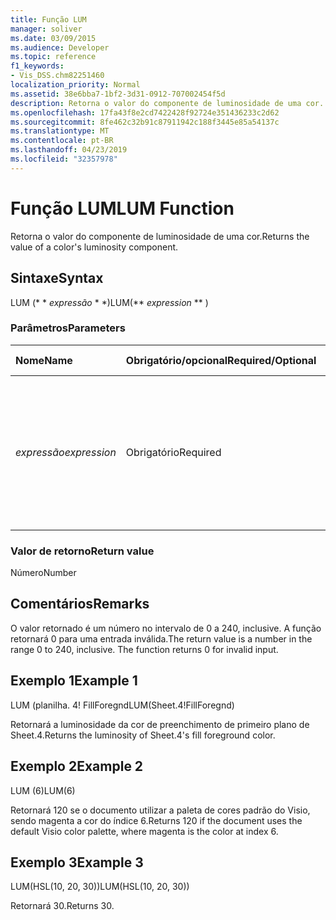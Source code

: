 ```yaml
---
title: Função LUM
manager: soliver
ms.date: 03/09/2015
ms.audience: Developer
ms.topic: reference
f1_keywords:
- Vis_DSS.chm82251460
localization_priority: Normal
ms.assetid: 38e6bba7-1bf2-3d31-0912-707002454f5d
description: Retorna o valor do componente de luminosidade de uma cor.
ms.openlocfilehash: 17fa43f8e2cd7422428f92724e351436233c2d62
ms.sourcegitcommit: 8fe462c32b91c87911942c188f3445e85a54137c
ms.translationtype: MT
ms.contentlocale: pt-BR
ms.lasthandoff: 04/23/2019
ms.locfileid: "32357978"
---
```

# <a name="lum-function"></a><span data-ttu-id="1cf8c-103">Função LUM</span><span class="sxs-lookup"><span data-stu-id="1cf8c-103">LUM Function</span></span>

<span data-ttu-id="1cf8c-104">Retorna o valor do componente de luminosidade de uma cor.</span><span class="sxs-lookup"><span data-stu-id="1cf8c-104">Returns the value of a color's luminosity component.</span></span>
  
## <a name="syntax"></a><span data-ttu-id="1cf8c-105">Sintaxe</span><span class="sxs-lookup"><span data-stu-id="1cf8c-105">Syntax</span></span>

<span data-ttu-id="1cf8c-106">LUM (\* \* *expressão* \* \*)</span><span class="sxs-lookup"><span data-stu-id="1cf8c-106">LUM(\*\* *expression* \*\* )</span></span> 
  
### <a name="parameters"></a><span data-ttu-id="1cf8c-107">Parâmetros</span><span class="sxs-lookup"><span data-stu-id="1cf8c-107">Parameters</span></span>

|<span data-ttu-id="1cf8c-108">**Nome**</span><span class="sxs-lookup"><span data-stu-id="1cf8c-108">**Name**</span></span>|<span data-ttu-id="1cf8c-109">**Obrigatório/opcional**</span><span class="sxs-lookup"><span data-stu-id="1cf8c-109">**Required/Optional**</span></span>|<span data-ttu-id="1cf8c-110">**Tipo de dados**</span><span class="sxs-lookup"><span data-stu-id="1cf8c-110">**Data Type**</span></span>|<span data-ttu-id="1cf8c-111">**Descrição**</span><span class="sxs-lookup"><span data-stu-id="1cf8c-111">**Description**</span></span>|
|:-----|:-----|:-----|:-----|
| <span data-ttu-id="1cf8c-112">_expressão_</span><span class="sxs-lookup"><span data-stu-id="1cf8c-112">_expression_</span></span> <br/> |<span data-ttu-id="1cf8c-113">Obrigatório</span><span class="sxs-lookup"><span data-stu-id="1cf8c-113">Required</span></span>  <br/> |<span data-ttu-id="1cf8c-114">**Numeric**</span><span class="sxs-lookup"><span data-stu-id="1cf8c-114">**Numeric**</span></span> <br/> |<span data-ttu-id="1cf8c-115">O índice de uma cor na tabela de cores do documento ou uma referência a uma célula que contenha um índice de cores.</span><span class="sxs-lookup"><span data-stu-id="1cf8c-115">The index of a color in the document's color table, or a reference to a cell that contains a color index.</span></span>  <br/> |
   
### <a name="return-value"></a><span data-ttu-id="1cf8c-116">Valor de retorno</span><span class="sxs-lookup"><span data-stu-id="1cf8c-116">Return value</span></span>

<span data-ttu-id="1cf8c-117">Número</span><span class="sxs-lookup"><span data-stu-id="1cf8c-117">Number</span></span>
  
## <a name="remarks"></a><span data-ttu-id="1cf8c-118">Comentários</span><span class="sxs-lookup"><span data-stu-id="1cf8c-118">Remarks</span></span>

<span data-ttu-id="1cf8c-p101">O valor retornado é um número no intervalo de 0 a 240, inclusive. A função retornará 0 para uma entrada inválida.</span><span class="sxs-lookup"><span data-stu-id="1cf8c-p101">The return value is a number in the range 0 to 240, inclusive. The function returns 0 for invalid input.</span></span> 
  
## <a name="example-1"></a><span data-ttu-id="1cf8c-121">Exemplo 1</span><span class="sxs-lookup"><span data-stu-id="1cf8c-121">Example 1</span></span>

<span data-ttu-id="1cf8c-122">LUM (planilha. 4! FillForegnd</span><span class="sxs-lookup"><span data-stu-id="1cf8c-122">LUM(Sheet.4!FillForegnd)</span></span>
  
<span data-ttu-id="1cf8c-123">Retornará a luminosidade da cor de preenchimento de primeiro plano de Sheet.4.</span><span class="sxs-lookup"><span data-stu-id="1cf8c-123">Returns the luminosity of Sheet.4's fill foreground color.</span></span>
  
## <a name="example-2"></a><span data-ttu-id="1cf8c-124">Exemplo 2</span><span class="sxs-lookup"><span data-stu-id="1cf8c-124">Example 2</span></span>

<span data-ttu-id="1cf8c-125">LUM (6)</span><span class="sxs-lookup"><span data-stu-id="1cf8c-125">LUM(6)</span></span>
  
<span data-ttu-id="1cf8c-126">Retornará 120 se o documento utilizar a paleta de cores padrão do Visio, sendo magenta a cor do índice 6.</span><span class="sxs-lookup"><span data-stu-id="1cf8c-126">Returns 120 if the document uses the default Visio color palette, where magenta is the color at index 6.</span></span>
  
## <a name="example-3"></a><span data-ttu-id="1cf8c-127">Exemplo 3</span><span class="sxs-lookup"><span data-stu-id="1cf8c-127">Example 3</span></span>

<span data-ttu-id="1cf8c-128">LUM(HSL(10, 20, 30))</span><span class="sxs-lookup"><span data-stu-id="1cf8c-128">LUM(HSL(10, 20, 30))</span></span>
  
<span data-ttu-id="1cf8c-129">Retornará 30.</span><span class="sxs-lookup"><span data-stu-id="1cf8c-129">Returns 30.</span></span>
  

